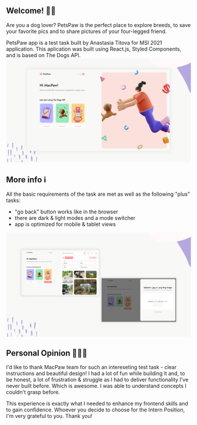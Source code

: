 ## Welcome! 👋🏼
Are you a dog lover? PetsPaw is the perfect place to explore breeds, to save your favorite pics and to share pictures of your four-legged friend.

PetsPaw app is a test task built by Anastasia Titova for MSI 2021 application. This aplication was built using React.js, Styled Components, and is based on The Dogs API. 
![App preview for the PetsPaw test task built by Anastasia](./src/images/app-home.png)

## More info ℹ️
All the basic requirements of the task are met as well as the following "plus" tasks:
- "go back" button works like in the browser
- there are dark & light modes and a mode switcher
- app is optimized for mobile & tablet views

![App preview for the PetsPaw test task built by Anastasia](./src/images/app.png)

## Personal Opinion 🙋🏼‍♀️
I'd like to thank MacPaw team for such an intereseting test task - clear instructions and beautiful design! I had a lot of fun while building it and, to be honest, a lot of frustration & struggle as I had to deliver functionality I've never built before. Which is awesome. I was able to understand concepts I couldn't grasp before.

This experience is exactly what I needed to enhance my frontend skills and to gain confidence. Whoever you decide to choose for the Intern Position, I'm very grateful to you. Thank you!

<!-- ## Available Scripts

In the project directory, you can run:

### `npm start`

Runs the app in the development mode.\
Open [http://localhost:3000](http://localhost:3000) to view it in the browser.

The page will reload if you make edits.\
You will also see any lint errors in the console.

### `npm test`

Launches the test runner in the interactive watch mode.\
See the section about [running tests](https://facebook.github.io/create-react-app/docs/running-tests) for more information.

### `npm build`

Builds the app for production to the `build` folder.\
It correctly bundles React in production mode and optimizes the build for the best performance.

The build is minified and the filenames include the hashes.\
Your app is ready to be deployed!

See the section about [deployment](https://facebook.github.io/create-react-app/docs/deployment) for more information.

 -->
